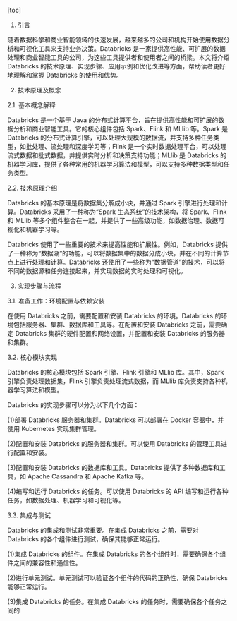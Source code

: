 
[toc]                    
                
                
1. 引言

随着数据科学和商业智能领域的快速发展，越来越多的公司和机构开始使用数据分析和可视化工具来支持业务决策。Databricks 是一家提供高性能、可扩展的数据处理和商业智能工具的公司，为这些工具提供者和使用者之间的桥梁。本文将介绍 Databricks 的技术原理、实现步骤、应用示例和优化改进等方面，帮助读者更好地理解和掌握 Databricks 的使用和优势。

2. 技术原理及概念

2.1. 基本概念解释

Databricks 是一个基于 Java 的分布式计算平台，旨在提供高性能和可扩展的数据分析和商业智能工具。它的核心组件包括 Spark、Flink 和 MLlib 等。Spark 是 Databricks 的分布式计算引擎，可以处理大规模的数据流，并支持多种任务类型，如批处理、流处理和深度学习等；Flink 是一个实时数据处理平台，可以处理流式数据和批式数据，并提供实时分析和决策支持功能；MLlib 是 Databricks 的机器学习库，提供了各种常用的机器学习算法和模型，可以支持多种数据类型和任务类型。

2.2. 技术原理介绍

Databricks 的基本原理是将数据集分解成小块，并通过 Spark 引擎进行处理和计算。Databricks 采用了一种称为“Spark 生态系统”的技术架构，将 Spark、Flink 和 MLlib 等多个组件整合在一起，并提供了一些高级功能，如数据治理、数据可视化和机器学习等。

Databricks 使用了一些重要的技术来提高性能和扩展性。例如，Databricks 提供了一种称为“数据湖”的功能，可以将数据集中的数据分成小块，并在不同的计算节点上进行处理和计算。Databricks 还使用了一些称为“数据管道”的技术，可以将不同的数据源和任务连接起来，并实现数据的实时处理和可视化。

3. 实现步骤与流程

3.1. 准备工作：环境配置与依赖安装

在使用 Databricks 之前，需要配置和安装 Databricks 的环境。Databricks 的环境包括服务器、集群、数据库和工具等。在配置和安装 Databricks 之前，需要确定 Databricks 集群的硬件配置和网络设置，并配置和安装 Databricks 的服务器和集群。

3.2. 核心模块实现

Databricks 的核心模块包括 Spark 引擎、Flink 引擎和 MLlib 库。其中，Spark 引擎负责处理数据集，Flink 引擎负责处理流式数据，而 MLlib 库负责支持各种机器学习算法和模型。

Databricks 的实现步骤可以分为以下几个方面：

(1)部署 Databricks 服务器和集群。Databricks 可以部署在 Docker 容器中，并使用 Kubernetes 实现集群管理。

(2)配置和安装 Databricks 的服务器和集群。可以使用 Databricks 的管理工具进行配置和安装。

(3)配置和安装 Databricks 的数据库和工具。Databricks 提供了多种数据库和工具，如 Apache Cassandra 和 Apache Kafka 等。

(4)编写和运行 Databricks 的任务。可以使用 Databricks 的 API 编写和运行各种任务，如数据处理、机器学习和可视化等。

3.3. 集成与测试

Databricks 的集成和测试非常重要。在集成 Databricks 之前，需要对 Databricks 的各个组件进行测试，确保其能够正常运行。

(1)集成 Databricks 的组件。在集成 Databricks 的各个组件时，需要确保各个组件之间的兼容性和通信性。

(2)进行单元测试。单元测试可以验证各个组件的代码的正确性，确保 Databricks 能够正常运行。

(3)集成 Databricks 的任务。在集成 Databricks 的任务时，需要确保各个任务之间的

